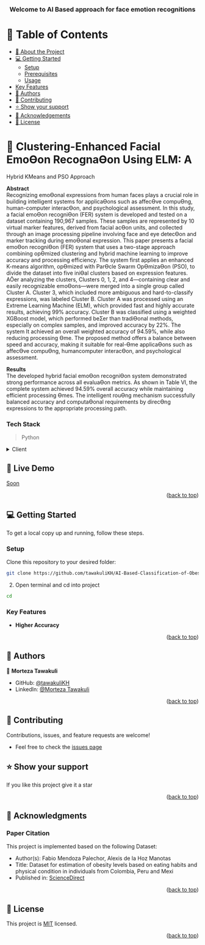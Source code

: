 <a name="readme-top"></a>

<div align="center">
  <br/>

  <h3><b>Welcome to AI Based approach for face emotion recognitions</b></h3>

</div>

<!-- TABLE OF CONTENTS -->

# 📗 Table of Contents

- [📖 About the Project](#about-project)
- [💻 Getting Started](#getting-started)
  - [Setup](#setup)
  - [Prerequisites](#prerequisites)
  - [Usage](#usage)
- [Key Features](#key-features)
- [👥 Authors](#authors)
- [🤝 Contributing](#contributing)
- [⭐️ Show your support](#support)
- [🙏 Acknowledgements](#acknowledgements)
- [📝 License](#license)

<!-- PROJECT DESCRIPTION -->

# 📖 Clustering-Enhanced Facial EmoƟon RecognaƟon Using ELM: A
Hybrid KMeans and PSO Approach 
 <a name="about-project"></a>

**Abstract**  
Recognizing emoƟonal expressions from human faces plays a crucial role in building intelligent
systems for applicaƟons such as affecƟve compuƟng, human-computer interacƟon, and
psychological assessment. In this study, a facial emoƟon recogniƟon (FER) system is developed
and tested on a dataset containing 190,967 samples. These samples are represented by 10 virtual
marker features, derived from facial acƟon units, and collected through an image processing
pipeline involving face and eye detecƟon and marker tracking during emoƟonal expression. This
paper presents a facial emoƟon recogniƟon (FER) system that uses a two-stage approach
combining opƟmized clustering and hybrid machine learning to improve accuracy and processing
efficiency. The system first applies an enhanced K-means algorithm, opƟmized with ParƟcle
Swarm OpƟmizaƟon (PSO), to divide the dataset into five iniƟal clusters based on expression
features. AŌer analyzing the clusters, Clusters 0, 1, 2, and 4—containing clear and easily
recognizable emoƟons—were merged into a single group called Cluster A. Cluster 3, which
included more ambiguous and hard-to-classify expressions, was labeled Cluster B.
Cluster A was processed using an Extreme Learning Machine (ELM), which provided fast and
highly accurate results, achieving 99% accuracy. Cluster B was classified using a weighted XGBoost
model, which performed beƩer than tradiƟonal methods, especially on complex samples, and
improved accuracy by 22%. The system It achieved an overall weighted accuracy of 94.59%, while
also reducing processing Ɵme. The proposed method offers a balance between speed and
accuracy, making it suitable for real-Ɵme applicaƟons such as affecƟve compuƟng, humancomputer interacƟon, and psychological assessment.


**Results**  
The developed hybrid facial emoƟon recogniƟon system demonstrated strong performance
across all evaluaƟon metrics. As shown in Table VI, the complete system achieved 94.59% overall
accuracy while maintaining efficient processing Ɵmes. The intelligent rouƟng mechanism
successfully balanced accuracy and computaƟonal requirements by direcƟng expressions to the
appropriate processing path. 


### Tech Stack <a name="tech-stack"></a>

> Python

<details>
  <summary>Client</summary>
  <ul>
    <li><a href="#">Python</a></li>
       
  </ul>
</details>

<!-- LIVE DEMO -->

## 🚀 Live Demo <a name="live-demo"></a>

<a href="">Soon</a>

<p align="right">(<a href="#readme-top">back to top</a>)</p>

<!-- GETTING STARTED -->

## 💻 Getting Started <a name="getting-started"></a>


To get a local copy up and running, follow these steps.


  
### Setup

Clone this repository to your desired folder:

```bash
git clone https://github.com/tawakuliKH/AI-Based-Classification-of-Obesity-Levels-Using-Lifestyle-Data-from-Latin-America.git
```
2. Open terminal and cd into project
```bash
cd 
```



### Key Features <a name="key-features"></a>

- **Higher Accuracy**



<p align="right">(<a href="#readme-top">back to top</a>)</p>


## 👥 Authors <a name="authors"></a>

>

👤 **Morteza Tawakuli**

- GitHub: [@tawakuliKH](https://github.com/tawakuliKH)
- LinkedIn: [@Morteza Tawakuli](https://www.linkedin.com/in/morteza-tawakuli-904818170/)



<p align="right">(<a href="#readme-top">back to top</a>)</p>

## 🤝 Contributing

 Contributions, issues, and feature requests are welcome!
- Feel free to check the [issues page](https://github.com/tawakuliKH/Diabetes-Prediction-Django-Web-App/issues)

## ⭐️ Show your support <a name="support"></a>

> 

If you like this project give it a star

<p align="right">(<a href="#readme-top">back to top</a>)</p>

<!-- ACKNOWLEDGEMENTS -->

## 🙏 Acknowledgments <a name="acknowledgements"></a>

### Paper Citation

This project is implemented based on the following Dataset:

- Author(s): Fabio Mendoza Palechor, Alexis de la Hoz Manotas
- Title: Dataset for estimation of obesity levels based on eating habits and physical condition in individuals from Colombia, Peru and Mexi
- Published in: [ScienceDirect](https://www.sciencedirect.com/science/article/pii/S2352340919306985?via%3Dihub)




<p align="right">(<a href="#readme-top">back to top</a>)</p>
<!-- LICENSE -->

## 📝 License <a name="license"></a>

This project is [MIT](./LICENSE) licensed.

<p align="right">(<a href="#readme-top">back to top</a>)</p>

